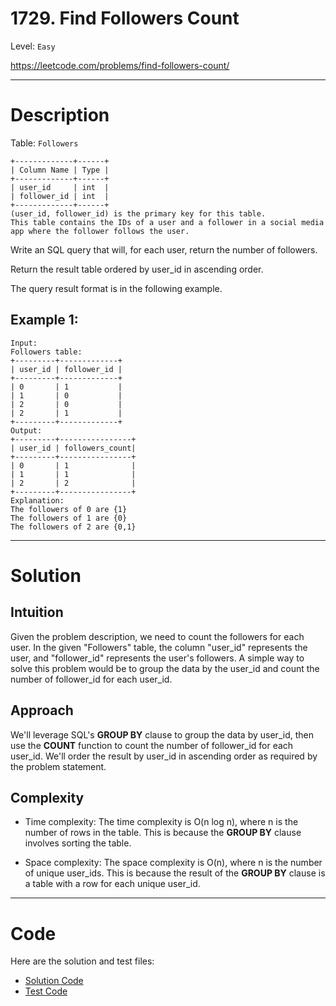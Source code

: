 # 1729. Find Followers Count

Level: `Easy`

https://leetcode.com/problems/find-followers-count/

---

# Description

Table: `Followers`

    +-------------+------+
    | Column Name | Type |
    +-------------+------+
    | user_id     | int  |
    | follower_id | int  |
    +-------------+------+
    (user_id, follower_id) is the primary key for this table.
    This table contains the IDs of a user and a follower in a social media app where the follower follows the user.

Write an SQL query that will, for each user, return the number of followers.

Return the result table ordered by user_id in ascending order.

The query result format is in the following example.

## Example 1:

    Input:
    Followers table:
    +---------+-------------+
    | user_id | follower_id |
    +---------+-------------+
    | 0       | 1           |
    | 1       | 0           |
    | 2       | 0           |
    | 2       | 1           |
    +---------+-------------+
    Output:
    +---------+----------------+
    | user_id | followers_count|
    +---------+----------------+
    | 0       | 1              |
    | 1       | 1              |
    | 2       | 2              |
    +---------+----------------+
    Explanation:
    The followers of 0 are {1}
    The followers of 1 are {0}
    The followers of 2 are {0,1}

---

# Solution

## Intuition

Given the problem description, we need to count the followers for each user. In the given "Followers" table, the
column "user_id" represents the user, and "follower_id" represents the user's followers. A simple way to solve this
problem would be to group the data by the user_id and count the number of follower_id for each user_id.

## Approach

We'll leverage SQL's **GROUP BY** clause to group the data by user_id, then use the **COUNT** function to count the
number of follower_id for each user_id. We'll order the result by user_id in ascending order as required by the problem
statement.

## Complexity

- Time complexity:
  The time complexity is O(n log n), where n is the number of rows in the table. This is because the **GROUP BY** clause
  involves sorting the table.

- Space complexity:
  The space complexity is O(n), where n is the number of unique user_ids. This is because the result of the **GROUP BY**
  clause is a table with a row for each unique user_id.

---

# Code

Here are the solution and test files:

- [Solution Code](./solution.sql)
- [Test Code](./solution_test.go)